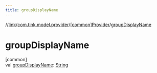 ```yaml
---
title: groupDisplayName
---
```

//[link](../../../index.html)/[com.tink.model.provider](../index.html)/[[common]Provider](index.html)/[groupDisplayName](group-display-name.html)



# groupDisplayName



[common]\
val [groupDisplayName](group-display-name.html): [String](https://kotlinlang.org/api/latest/jvm/stdlib/kotlin/-string/index.html)




